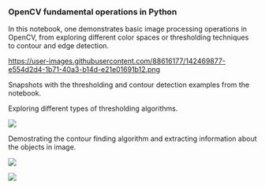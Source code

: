 ### OpenCV fundamental operations in Python ###

In this notebook, one demonstrates basic image processing operations in OpenCV, from exploring different color spaces or thresholding techniques to contour and edge detection.

https://user-images.githubusercontent.com/88616177/142469877-e554d2d4-1b71-40a3-b14d-e21e01691b12.png

Snapshots with the thresholding and contour detection examples from the notebook.

Exploring different types of thresholding algorithms.
<p align="left">
  <img src="https://user-images.githubusercontent.com/88616177/142469877-e554d2d4-1b71-40a3-b14d-e21e01691b12.png">
</p>

Demostrating the contour finding algorithm and extracting information about the objects in image.
<p align="left">
  <img src="https://user-images.githubusercontent.com/88616177/142470668-02a3dab7-5f5c-498c-88c4-f95d2979ce0a.png">
</p>

<p align="left">
  <img src="https://user-images.githubusercontent.com/88616177/142470759-fc777b4e-44c3-43e8-a850-536a407e6c2b.png">
</p>
